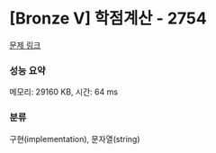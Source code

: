 # [Bronze V] 학점계산 - 2754 

[문제 링크](https://www.acmicpc.net/problem/2754) 

### 성능 요약

메모리: 29160 KB, 시간: 64 ms

### 분류

구현(implementation), 문자열(string)

